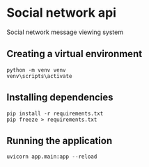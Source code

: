 # Social network api

Social network message viewing system

## Creating a virtual environment

```
python -m venv venv
venv\scripts\activate
```

## Installing dependencies

```
pip install -r requirements.txt
pip freeze > requirements.txt
```

## Running the application
```
uvicorn app.main:app --reload
```